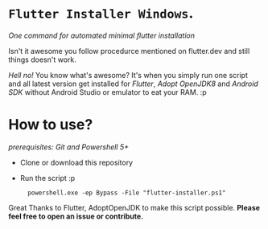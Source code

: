 ``Flutter Installer Windows``.
======================================================================
*One command for automated minimal flutter installation*


Isn't it awesome you follow procedurce mentioned on flutter.dev and still things doesn't work.

*Hell no!*  You know what's awesome?  It's when you simply run one script and 
all latest version get installed for *Flutter*, *Adopt OpenJDK8* and *Android SDK* 
without Android Studio or emulator to eat your RAM. :p

**How to use?**
======================================================================
*prerequisites: Git and Powershell 5+*

- Clone or download this repository
- Run the script :p

        powershell.exe -ep Bypass -File "flutter-installer.ps1"


Great Thanks to Flutter, AdoptOpenJDK to make this script possible.
**Please feel free to open an issue or contribute.**